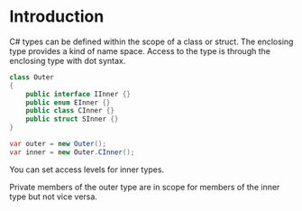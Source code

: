 # Introduction

C# types can be defined within the scope of a class or struct. The enclosing type provides a kind of name space. Access to the type is through the enclosing type with dot syntax.

```csharp
class Outer
{
    public interface IInner {}
    public enum EInner {}
    public class CInner {}
    public struct SInner {}
}

var outer = new Outer();
var inner = new Outer.CInner();
```

You can set access levels for inner types.

Private members of the outer type are in scope for members of the inner type but not vice versa.
